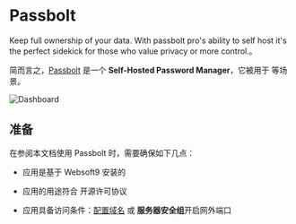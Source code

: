 # Passbolt

Keep full ownership of your data. With passbolt pro's ability to self host it's the perfect sidekick for those who value privacy or more control.。  

简而言之，[Passbolt](https://www.passbolt.com/) 是一个 **Self-Hosted Password Manager**，它被用于   等场景。   


![Dashboard](https://libs.websoft9.com/Websoft9/DocsPicture/zh/passbolt/passbolt-gui-websoft9.webp)


## 准备

在参阅本文档使用 Passbolt 时，需要确保如下几点：

- 应用是基于 Websoft9 安装的

- 应用的用途符合 [](https://some_license_url) 开源许可协议

- 应用具备访问条件：[配置域名](./guide/appsetdomain) 或 **服务器安全组**开启网外端口